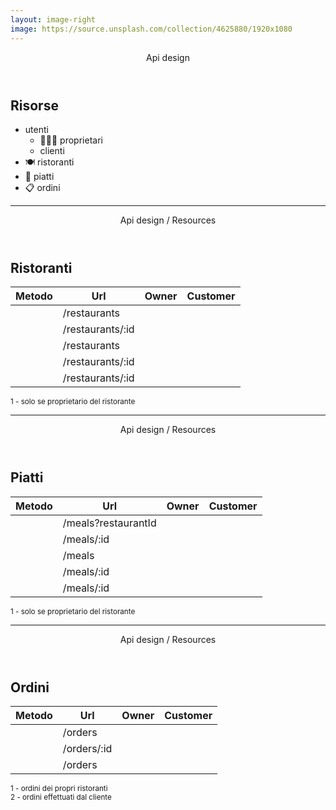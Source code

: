 ```yaml
---
layout: image-right
image: https://source.unsplash.com/collection/4625880/1920x1080
---
```


<Header>Api design</Header>

## Risorse

- utenti
  - 🧑🏻‍🍳 proprietari
  - clienti
- 🍽 ristoranti
- 🍜 piatti
- 📋 ordini

---

<Header>Api design / Resources</Header>

## Ristoranti

| Metodo      | Url               | Owner              | Customer  |
| ----------- | ----------------- | ------------------ | --------- |
| <Get />     | /restaurants      | <Allow />          | <Allow /> |
| <Get />     | /restaurants/:id  | <Allow />          | <Allow /> |
| <Post />    | /restaurants      | <Allow />          | <Deny />  |
| <Put />     | /restaurants/:id  | <Allow note="1" /> | <Deny />  |
| <Delete />  | /restaurants/:id  | <Allow note="1" /> | <Deny />  |

<div class="absolute bottom-6 right-6">
  <small class="font-base">1 - solo se proprietario del ristorante</small>
</div>

---

<Header>Api design / Resources</Header>

## Piatti

| Metodo      | Url                 | Owner              | Customer  |
| ----------- | ------------------- | ------------------ | --------- |
| <Get />     | /meals?restaurantId | <Allow />          | <Allow /> |
| <Get />     | /meals/:id          | <Allow />          | <Allow /> |
| <Post />    | /meals              | <Allow note="1" /> | <Deny />  |
| <Put />     | /meals/:id          | <Allow note="1" /> | <Deny />  |
| <Delete />  | /meals/:id          | <Allow note="1" /> | <Deny />  |

<div class="absolute bottom-6 right-6">
  <small class="font-base">1 - solo se proprietario del ristorante</small>
</div>

---

<Header>Api design / Resources</Header>

## Ordini

| Metodo      | Url                  | Owner              | Customer           |
| ----------- | -------------------- | ------------------ | ------------------ |
| <Get />     | /orders              | <Allow note="1" /> | <Allow note="2" /> |
| <Get />     | /orders/:id          | <Allow note="1" /> | <Allow note="2" /> |
| <Post />    | /orders              | <Deny />           | <Allow />          |

<div class="absolute bottom-6 right-6">
  <small class="font-base">1 - ordini dei propri ristoranti</small>
  <br>
  <small class="font-base">2 - ordini effettuati dal cliente</small>
</div>
